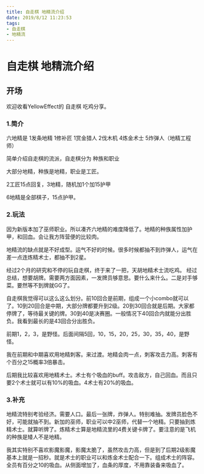 ```yaml
---
title: 自走棋 地精流介绍
date: 2019/8/12 11:23:53
tags:
- 自走棋
- 地精流
---
```

# 自走棋 地精流介绍

## 开场
欢迎收看YellowEffect的 自走棋 吃鸡分享。
### 1.简介
六地精是 1发条地精 1修补匠 1赏金猎人 2伐木机 4炼金术士 5炸弹人（地精工程师）

简单介绍自走棋的流派，自走棋分为 种族和职业

大部分地精，种族是地精，职业是工匠。

2工匠15点回复，3地精，随机加1个加15护甲  

6地精是全部棋子，15点护甲。
### 2.玩法
因为新版本加了巫师职业。所以凑齐六地精的难度降低了。地精的种族属性加护甲，和回血。会让我方阵营便的比较肉。

地精流的缺点就是不好成型。运气不好的时候。很多时候都抽不到炸弹人，运气在差一点连炼精术士，都抽不到2星。  

经过2个月的研究和不停的玩自走棋，终于来了一把，天胡地精术士流吃鸡。
经过总结，想要胡牌。需要两方面因素，一发牌员够意思。要什么来什么。二是对手够菜。要然等不到牌就GG了。

自走棋我觉得可以这么这么划分。前10回合是前期，组成一个小combo就可以了。10到20回合是中期，大部分牌都要升到2级。20到30回合就是后期。大家都停牌了，等待最关键的牌。30到40是决赛圈。一般情况下40回合内就能分出胜负。我看到最长的是43回合分出胜负。

前期1，2，3，是野怪。后面间隔5回，10，15，20，25，30，35，40，是野怪。

我在前期和中期喜欢用地精刺客。来过渡。地精会肉一点，刺客攻击力高。刺客有个百分之15概率3倍暴击。

后期我比较喜欢用地精术士。术士有个吸血的buff。攻击敌方，自己回血。而且只要2个术士就可以有10%的吸血。4术士有20%的吸血。

### 3.补充

地精流特别考验经济。需要人口。最后一张牌，炸弹人。特别难抽。发牌员脸色不好，可能就抽不到。新加的巫师，职业可以中2巫师，代替一个地精。只要抽到炼精术士。就算听牌了。炼精术士算是地精流里的4费关键卡牌了。要注意的是飞机的种族是矮人不是地精。

我其实特别不喜欢影魔影魔，影魔太脆了，虽然攻击力高，但是到了后期2级影魔基本上就是一招秒。就是术士的职业可以和炼金术士配合一下。组成术士的阵容。全员有百分之10的吸血。从侧面增加了，血条的厚度，不用靠装备来吸血了。
